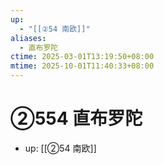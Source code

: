 ```yaml
---
up:
  - "[[②54 南欧]]"
aliases:
  - 直布罗陀
ctime: 2025-03-01T13:19:50+08:00
mtime: 2025-10-01T11:40:33+08:00
---
```


# ②554 直布罗陀

- up: [[②54 南欧]]
